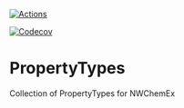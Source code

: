 [![Actions](https://github.com/hjjvandam/PropertyTypes/workflows/C_C++_CI/badge.svg)](https://github.com/NWChemEx-Project/PropertyTypes)

[![Codecov](https://codecov.io/github/hjjvandam/PropertyTypes/branch/github-actions2/graphs/sunburst.svg?token=MwvRQD5eUW)](https://codecov.io/github/NWChemEx-Project/PropertyTypes/branch/master)

# PropertyTypes
Collection of PropertyTypes for NWChemEx
